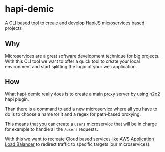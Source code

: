 # hapi-demic
A CLI based tool to create and develop HapiJS microservices based projects

## Why

Microservices are a great software development technique for big projects.
With this CLI tool we want to offer a quick tool to create your local environment and start splitting the logic of your web application.

## How

What hapi-demic really does is to create a main proxy server by using [h2o2](https://github.com/hapijs/h2o2) hapi plugin.

Than there is a command to add a new microservice where all you have to do is to choose a name for it and a regex for path-based proxying.

This means that you can create a `users` microservice that will be in charge for example to handle all the `/users` requests.

With this we want to recreate Cloud based services like [AWS Application Load Balancer](https://docs.aws.amazon.com/elasticloadbalancing/latest/application/introduction.html) to redirect traffic to specific targets (our microservices).
